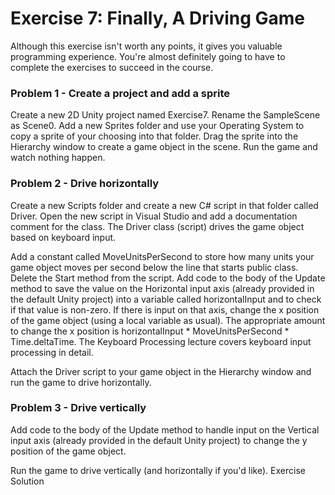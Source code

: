 # Exercise 7: Finally, A Driving Game

Although this exercise isn't worth any points, it gives you valuable programming experience. You're almost definitely going to have to complete the exercises to succeed in the course.

### Problem 1 - Create a project and add a sprite

Create a new 2D Unity project named Exercise7. Rename the SampleScene as Scene0. Add a new Sprites folder and use your Operating System to copy a sprite of your choosing into that folder. Drag the sprite into the Hierarchy window to create a game object in the scene. Run the game and watch nothing happen.

### Problem 2 - Drive horizontally

Create a new Scripts folder and create a new C# script in that folder called Driver. Open the new script in Visual Studio and add a documentation comment for the class. The Driver class (script) drives the game object based on keyboard input.

Add a constant called MoveUnitsPerSecond to store how many units your game object moves per second below the line that starts public class. Delete the Start method from the script. Add code to the body of the Update method to save the value on the Horizontal input axis (already provided in the default Unity project) into a variable called horizontalInput and to check if that value is non-zero. If there is input on that axis, change the x position of the game object (using a local variable as usual). The appropriate amount to change the x position is horizontalInput * MoveUnitsPerSecond * Time.deltaTime. The Keyboard Processing lecture covers keyboard input processing in detail.

Attach the Driver script to your game object in the Hierarchy window and run the game to drive horizontally.

### Problem 3 - Drive vertically

Add code to the body of the Update method to handle input on the Vertical input axis (already provided in the default Unity project) to change the y position of the game object.

Run the game to drive vertically (and horizontally if you'd like).
Exercise Solution

